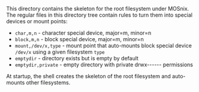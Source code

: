 
This directory contains the skeleton for the root filesystem under MOSnix.
The regular files in this directory tree contain rules to turn them into
special devices or mount points:

* `char,m,n` - character special device, major=m, minor=n
* `block,m,n` - block special device, major=m, minor=n
* `mount,/dev/x,type` - mount point that auto-mounts block special device `/dev/x` using a given filesystem `type`
* `emptydir` - directory exists but is empty by default
* `emptydir,private` - empty directory with private drwx------ permissions

At startup, the shell creates the skeleton of the root filesystem and
auto-mounts other filesystems.
